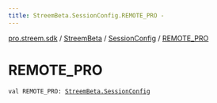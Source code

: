 ```yaml
---
title: StreemBeta.SessionConfig.REMOTE_PRO - 
---
```


[pro.streem.sdk](../../index.html) / [StreemBeta](../index.html) / [SessionConfig](index.html) / [REMOTE_PRO](./-r-e-m-o-t-e_-p-r-o.html)

# REMOTE_PRO

`val REMOTE_PRO: `[`StreemBeta.SessionConfig`](index.html)